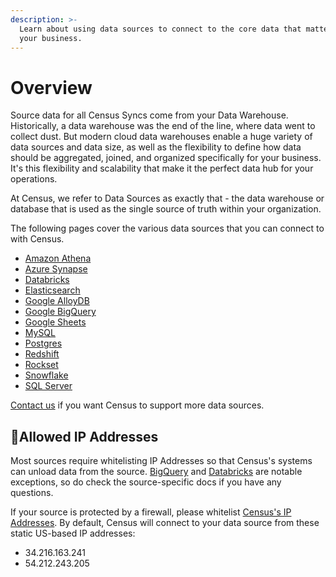 ```yaml
---
description: >-
  Learn about using data sources to connect to the core data that matters for
  your business.
---
```


# Overview

Source data for all Census Syncs come from your Data Warehouse. Historically, a data warehouse was the end of the line, where data went to collect dust. But modern cloud data warehouses enable a huge variety of data sources and data size, as well as the flexibility to define how data should be aggregated, joined, and organized specifically for your business. It's this flexibility and scalability that make it the perfect data hub for your operations.

At Census, we refer to Data Sources as exactly that - the data warehouse or database that is used as the single source of truth within your organization.

The following pages cover the various data sources that you can connect to with Census.&#x20;

* [Amazon Athena](aws-athena.md)
* [Azure Synapse](azure-synapse.md)
* [Databricks](https://docs.getcensus.com/sources/databricks)
* [Elasticsearch](https://docs.getcensus.com/sources/elasticsearch)
* [Google AlloyDB](alloydb.md)
* [Google BigQuery](https://docs.getcensus.com/sources/google-bigquery)
* [Google Sheets](https://docs.getcensus.com/sources/google-sheets)
* [MySQL](https://docs.getcensus.com/sources/mysql)
* [Postgres](https://docs.getcensus.com/sources/postgres)
* [Redshift](https://docs.getcensus.com/sources/redshift)
* [Rockset](https://docs.getcensus.com/sources/rockset)
* [Snowflake](https://docs.getcensus.com/sources/snowflake)
* [SQL Server](https://docs.getcensus.com/sources/sql-server)

[Contact us](mailto:support@getcensus.com) if you want Census to support more data sources.

## 🚦Allowed IP Addresses

Most sources require whitelisting IP Addresses so that Census's systems can unload data from the source. [BigQuery](google-bigquery.md) and [Databricks](databricks.md) are notable exceptions, so do check the source-specific docs if you have any questions.

If your source is protected by a firewall, please whitelist [Census's IP Addresses](../basics/security-and-privacy/census-ip-addresses.md). By default, Census will connect to your data source from these static US-based IP addresses:

* 34.216.163.241
* 54.212.243.205
